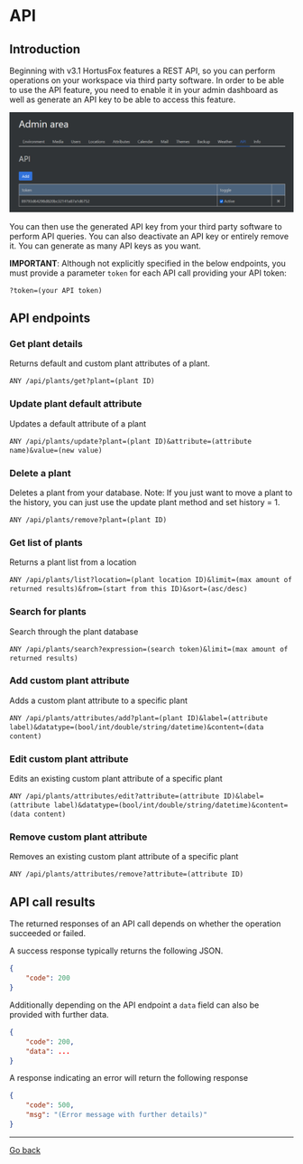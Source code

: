 # API

## Introduction

Beginning with v3.1 HortusFox features a REST API, so you can perform operations on your workspace via third party software.
In order to be able to use the API feature, you need to enable it in your admin dashboard as well as generate an API key to be able to access this feature.

<img src="gfx/Screenshot 2024-05-15 153024.png" alt="screenshot"/>

You can then use the generated API key from your third party software to perform API queries. You can also deactivate an API key or entirely remove it.
You can generate as many API keys as you want. 

**IMPORTANT**: Although not explicitly specified in the below endpoints, you must provide a parameter `token` for each API call providing your API token:
```
?token=(your API token)
```

## API endpoints

### Get plant details

Returns default and custom plant attributes of a plant.

```
ANY /api/plants/get?plant=(plant ID)
```

### Update plant default attribute

Updates a default attribute of a plant

```
ANY /api/plants/update?plant=(plant ID)&attribute=(attribute name)&value=(new value)
```

### Delete a plant

Deletes a plant from your database. Note: If you just want to move a plant to the history, you can just use the update plant method and set history = 1.

```
ANY /api/plants/remove?plant=(plant ID)
```

### Get list of plants

Returns a plant list from a location

```
ANY /api/plants/list?location=(plant location ID)&limit=(max amount of returned results)&from=(start from this ID)&sort=(asc/desc)
```

### Search for plants

Search through the plant database

```
ANY /api/plants/search?expression=(search token)&limit=(max amount of returned results)
```

### Add custom plant attribute

Adds a custom plant attribute to a specific plant

```
ANY /api/plants/attributes/add?plant=(plant ID)&label=(attribute label)&datatype=(bool/int/double/string/datetime)&content=(data content)
```

### Edit custom plant attribute

Edits an existing custom plant attribute of a specific plant

```
ANY /api/plants/attributes/edit?attribute=(attribute ID)&label=(attribute label)&datatype=(bool/int/double/string/datetime)&content=(data content)
```

### Remove custom plant attribute

Removes an existing custom plant attribute of a specific plant

```
ANY /api/plants/attributes/remove?attribute=(attribute ID)
```

## API call results

The returned responses of an API call depends on whether the operation succeeded or failed.

A success response typically returns the following JSON.

```json
{
    "code": 200
}
```

Additionally depending on the API endpoint a `data` field can also be provided with further data.

```json
{
    "code": 200,
    "data": ...
}
```

A response indicating an error will return the following response

```json
{
    "code": 500,
    "msg": "(Error message with further details)"
}
```

<p><hr/></p>

[Go back](index.md)